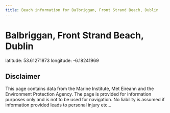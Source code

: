 ```yaml
---
title: Beach information for Balbriggan, Front Strand Beach, Dublin
---
```

# Balbriggan, Front Strand Beach, Dublin 

<div class="location-info">latitude: 53.61271873 longitude: -6.18241969</div>
<div class="met-eireann-warnings"></div>
<div></div>

## Disclaimer

This page contains data from the Marine Institute, 
Met Eireann and the Environment Protection Agency. The page is provided for
information purposes only and is not to be used for navigation. No liability 
is assumed if information provided leads to personal injury etc...